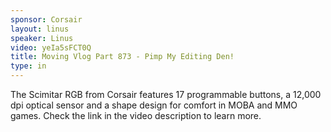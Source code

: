 ```yaml
---
sponsor: Corsair
layout: linus
speaker: Linus
video: yeIa5sFCT0Q
title: Moving Vlog Part 873 - Pimp My Editing Den!
type: in
---
```


The Scimitar RGB from Corsair features 17 programmable buttons, a 12,000 dpi optical sensor and a shape design for comfort in MOBA and MMO games.
Check the link in the video description to learn more.
